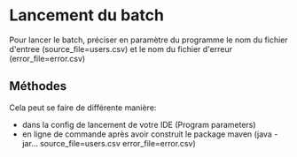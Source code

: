 # Lancement du batch

Pour lancer le batch, préciser en paramètre du programme le nom du fichier d'entree (source_file=users.csv) et le nom du
fichier d'erreur (error_file=error.csv)

## Méthodes

Cela peut se faire de différente manière:

* dans la config de lancement de votre IDE (Program parameters)
* en ligne de commande après avoir construit le package maven (java -jar... source_file=users.csv error_file=error.csv)